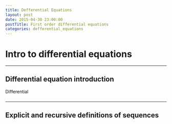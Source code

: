 ```yaml
---
title: Defferential Equations
layout: post
date: 2015-04-30 23:00:00
postTitle: First order differential equations
categories: defferential_equations
---
```


# Intro to differential equations
-------

## Differential equation introduction 

Differential

<div class="row">
  <div class="col-sm-7">
    <h3>
    </h3>
  </div>
  <div class="col-sm-5">
    <div id="svg01"></div>
  </div>
</div>

--------

## Explicit and recursive definitions of sequences



<script type="text/javascript" src="http://cdn.mathjax.org/mathjax/latest/MathJax.js?config=TeX-AMS-MML_SVG"></script>
<script src="http://d3js.org/d3.v3.min.js" charset="utf-8"></script>
<script src="{{site.url}}/js/d3draws.js" charset="utf-8"></script>

<script>

  var svg01 = d3.select("#svg01")
                .append("svg")
                .attr("height",500)
                .attr("width",500)
                .style("background","#000");

  var xScale01 = d3.scale.linear()
                       .domain([-1,6])
                       .range([50,450]);
  var yScale01 = d3.scale.linear()
                       .domain([6,-1])
                       .range([50,450]);       

  // 軸
  axesData01 = {
    "xAxis":true,
    "yAxis":true,
    "xTickValues":[1,2,3,4,5,6],
    "yTickValues":[1,2,3,4,5,6],
    "xTickPadding":5,
    "yTickPadding":2,
    "xOrient":["bottom"],
    "yOrient":["left"],
    "stroke":"#ff0",
    "strokeWidth":1,
    "fillColor":"none",
    "xScale":xScale01,
    "yScale":yScale01
  };

  drawAxes(svg01,axesData01);
  var vecData01 = [
{"x1":0,"y1":0,"x2":5,"y2":0,"stroke":"#00f","strokeWidth":4},
{"x1":0,"y1":0,"x2":4,"y2":3,"stroke":"#f0f","strokeWidth":4}
];    
drawVectorB(svg01,vecData01,xScale01,yScale01);

foData01 = [
    {"x":-0.5,
    "y":7.5,
    "text":"$$y$$",
    "fontSize":"18px"},
    {"x":6.2,
    "y":0.5,
    "text":"$$x$$",
    "fontSize":"18px"},
    {"x":2.5,
    "y":1.5,
    "text":"$$\\vec{v}$$",
    "fontSize":"16px"},
    {"x":2,
    "y":3,
    "text":"$$\\vec{a}$$",
    "fontSize":"16px"},

  ];

  drawMathjax(svg01,foData01,xScale01,yScale01);

</script>

